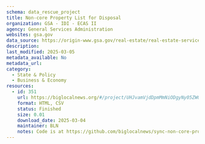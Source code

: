 ```yaml
---
schema: data_rescue_project 
title: Non-core Property List for Disposal
organization: GSA - IDI - ECAS II
agency: General Services Administration
websites: gsa.gov
data_source: https://origin-www.gsa.gov/real-estate/real-estate-services/real-property-disposition/noncore-property-list
description: 
last_modified: 2025-03-05
metadata_available: No
metadata_url: 
category:
  - State & Policy 
  - Business & Economy 
resources:
  - id: 351
    url: https://biglocalnews.org/#/project/UHJvamVjdDpmMmNiODgyNy05ZWQ2LTQzM2UtYjI4Zi00MDQ4NzQxZTI2M2I=
    format: HTML, CSV
    status: Finished
    size: 0.01
    download_date: 2025-03-04
    maintainer: BLN
    notes: Code is at https://github.com/biglocalnews/sync-non-core-properties
---
```


